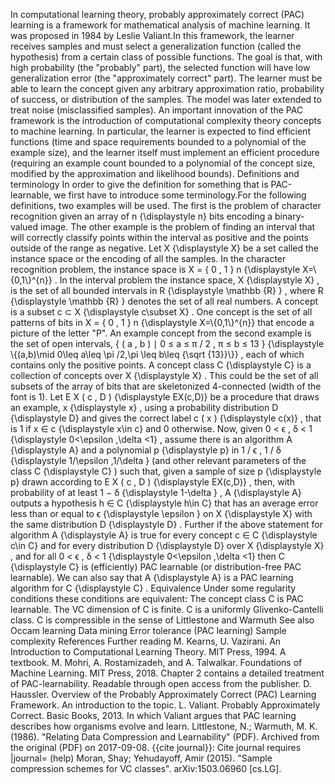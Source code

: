 In computational learning theory, probably approximately correct (PAC)
learning is a framework for mathematical analysis of machine learning.
It was proposed in 1984 by Leslie Valiant.In this framework, the learner
receives samples and must select a generalization function (called the
hypothesis) from a certain class of possible functions. The goal is
that, with high probability (the \"probably\" part), the selected
function will have low generalization error (the \"approximately
correct\" part). The learner must be able to learn the concept given any
arbitrary approximation ratio, probability of success, or distribution
of the samples. The model was later extended to treat noise
(misclassified samples). An important innovation of the PAC framework is
the introduction of computational complexity theory concepts to machine
learning. In particular, the learner is expected to find efficient
functions (time and space requirements bounded to a polynomial of the
example size), and the learner itself must implement an efficient
procedure (requiring an example count bounded to a polynomial of the
concept size, modified by the approximation and likelihood bounds).
Definitions and terminology In order to give the definition for
something that is PAC-learnable, we first have to introduce some
terminology.For the following definitions, two examples will be used.
The first is the problem of character recognition given an array of n
{\\displaystyle n} bits encoding a binary-valued image. The other
example is the problem of finding an interval that will correctly
classify points within the interval as positive and the points outside
of the range as negative. Let X {\\displaystyle X} be a set called the
instance space or the encoding of all the samples. In the character
recognition problem, the instance space is X = { 0 , 1 } n
{\\displaystyle X=\\{0,1\\}\^{n}} . In the interval problem the instance
space, X {\\displaystyle X} , is the set of all bounded intervals in R
{\\displaystyle \\mathbb {R} } , where R {\\displaystyle \\mathbb {R} }
denotes the set of all real numbers. A concept is a subset c ⊂ X
{\\displaystyle c\\subset X} . One concept is the set of all patterns of
bits in X = { 0 , 1 } n {\\displaystyle X=\\{0,1\\}\^{n}} that encode a
picture of the letter \"P\". An example concept from the second example
is the set of open intervals, { ( a , b ) ∣ 0 ≤ a ≤ π / 2 , π ≤ b ≤ 13 }
{\\displaystyle \\{(a,b)\\mid 0\\leq a\\leq \\pi /2,\\pi \\leq b\\leq
{\\sqrt {13}}\\}} , each of which contains only the positive points. A
concept class C {\\displaystyle C} is a collection of concepts over X
{\\displaystyle X} . This could be the set of all subsets of the array
of bits that are skeletonized 4-connected (width of the font is 1). Let
E X ( c , D ) {\\displaystyle EX(c,D)} be a procedure that draws an
example, x {\\displaystyle x} , using a probability distribution D
{\\displaystyle D} and gives the correct label c ( x ) {\\displaystyle
c(x)} , that is 1 if x ∈ c {\\displaystyle x\\in c} and 0 otherwise.
Now, given 0 \< ϵ , δ \< 1 {\\displaystyle 0\<\\epsilon ,\\delta \<1} ,
assume there is an algorithm A {\\displaystyle A} and a polynomial p
{\\displaystyle p} in 1 / ϵ , 1 / δ {\\displaystyle 1/\\epsilon
,1/\\delta } (and other relevant parameters of the class C
{\\displaystyle C} ) such that, given a sample of size p {\\displaystyle
p} drawn according to E X ( c , D ) {\\displaystyle EX(c,D)} , then,
with probability of at least 1 − δ {\\displaystyle 1-\\delta } , A
{\\displaystyle A} outputs a hypothesis h ∈ C {\\displaystyle h\\in C}
that has an average error less than or equal to ϵ {\\displaystyle
\\epsilon } on X {\\displaystyle X} with the same distribution D
{\\displaystyle D} . Further if the above statement for algorithm A
{\\displaystyle A} is true for every concept c ∈ C {\\displaystyle c\\in
C} and for every distribution D {\\displaystyle D} over X
{\\displaystyle X} , and for all 0 \< ϵ , δ \< 1 {\\displaystyle
0\<\\epsilon ,\\delta \<1} then C {\\displaystyle C} is (efficiently)
PAC learnable (or distribution-free PAC learnable). We can also say that
A {\\displaystyle A} is a PAC learning algorithm for C {\\displaystyle
C} . Equivalence Under some regularity conditions these conditions are
equivalent: The concept class C is PAC learnable. The VC dimension of C
is finite. C is a uniformly Glivenko-Cantelli class. C is compressible
in the sense of Littlestone and Warmuth See also Occam learning Data
mining Error tolerance (PAC learning) Sample complexity References
Further reading M. Kearns, U. Vazirani. An Introduction to Computational
Learning Theory. MIT Press, 1994. A textbook. M. Mohri, A. Rostamizadeh,
and A. Talwalkar. Foundations of Machine Learning. MIT Press, 2018.
Chapter 2 contains a detailed treatment of PAC-learnability. Readable
through open access from the publisher. D. Haussler. Overview of the
Probably Approximately Correct (PAC) Learning Framework. An introduction
to the topic. L. Valiant. Probably Approximately Correct. Basic Books,
2013. In which Valiant argues that PAC learning describes how organisms
evolve and learn. Littlestone, N.; Warmuth, M. K. (1986). \"Relating
Data Compression and Learnability\" (PDF). Archived from the original
(PDF) on 2017-09-08. {{cite journal}}: Cite journal requires \|journal=
(help) Moran, Shay; Yehudayoff, Amir (2015). \"Sample compression
schemes for VC classes\". arXiv:1503.06960 \[cs.LG\].
